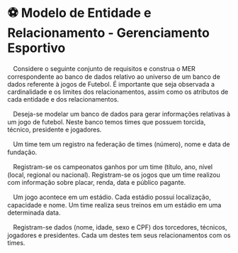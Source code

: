 # ⚽ Modelo de Entidade e Relacionamento - Gerenciamento Esportivo

ㅤConsidere o seguinte conjunto de requisitos e construa o MER correspondente ao banco
de dados relativo ao universo de um banco de dados referente à jogos de Futebol. É
importante que seja observada a cardinalidade e os limites dos relacionamentos, assim
como os atributos de cada entidade e dos relacionamentos.

ㅤDeseja-se modelar um banco de dados para gerar informações relativas à um jogo de futebol. Neste
banco temos times que possuem torcida, técnico, presidente e jogadores.

ㅤUm time tem um registro na federação de times (número), nome e data de fundação.

ㅤRegistram-se os campeonatos ganhos por um time (título, ano, nível (local, regional ou nacional).
Registram-se os jogos que um time realizou com informação sobre placar, renda, data e público
pagante.

ㅤUm jogo acontece em um estádio. Cada estádio possui localização, capacidade e nome. Um time
realiza seus treinos em um estádio em uma determinada data.

ㅤRegistram-se dados (nome, idade, sexo e CPF) dos torcedores, técnicos, jogadores e presidentes.
Cada um destes tem seus relacionamentos com os times.